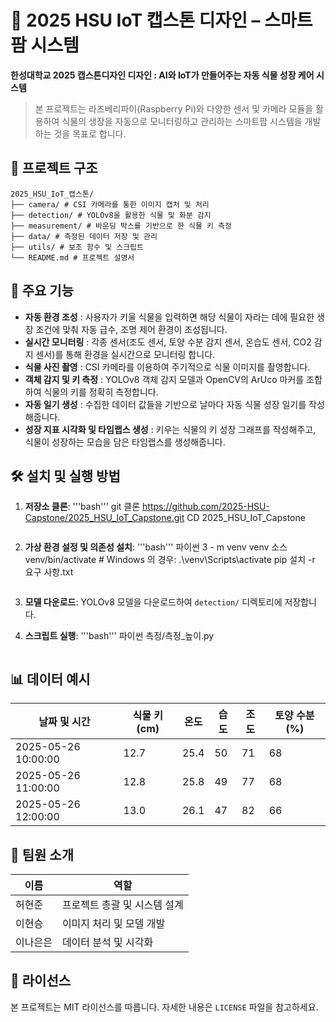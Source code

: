# 🌱 2025 HSU IoT 캡스톤 디자인 – 스마트팜 시스템

**한성대학교 2025 캡스톤디자인 디자인 : AI와 IoT가 만들어주는 자동 식물 성장 케어 시스템**

> 본 프로젝트는 라즈베리파이(Raspberry Pi)와 다양한 센서 및 카메라 모듈을 활용하여 식물의 생장을 자동으로 모니터링하고 관리하는 스마트팜 시스템을 개발하는 것을 목표로 합니다.

## 📁 프로젝트 구조

```
2025_HSU_IoT_캡스톤/
├── camera/ # CSI 카메라를 통한 이미지 캡처 및 처리
├── detection/ # YOLOv8을 활용한 식물 및 화분 감지
├── measurement/ # 바운딩 박스를 기반으로 한 식물 키 측정
├── data/ # 측정된 데이터 저장 및 관리
├── utils/ # 보조 함수 및 스크립트
└── README.md # 프로젝트 설명서
```

## 🌱 주요 기능

- **자동 환경 조성** : 사용자가 키울 식물을 입력하면 해당 식물이 자라는 데에 필요한 생장 조건에 맞춰 자동 급수, 조명 제어 환경이 조성됩니다.
- **실시간 모니터링** : 각종 센서(조도 센서, 토양 수분 감지 센서, 온습도 센서, CO2 감지 센서)를 통해 환경을 실시간으로 모니터링 합니다.
- **식물 사진 촬영** : CSI 카메라를 이용하여 주기적으로 식물 이미지를 촬영합니다.
- **객체 감지 및 키 측정** : YOLOv8 객체 감지 모델과 OpenCV의 ArUco 마커를 조합하여 식물의 키를 정확히 측정합니다.
- **자동 일기 생성** : 수집한 데이터 값들을 기반으로 날마다 자동 식물 성장 일기를 작성해줍니다.
- **성장 지표 시각화 및 타임랩스 생성** : 키우는 식물의 키 성장 그래프를 작성해주고, 식물이 성장하는 모습을 담은 타임랩스를 생성해줍니다.

## 🛠️ 설치 및 실행 방법

1. **저장소 클론**:
 '''bash'''
   git 클론 https://github.com/2025-HSU-Capstone/2025_HSU_IoT_Capstone.git
   CD 2025_HSU_IoT_Capstone
   ```

2. **가상 환경 설정 및 의존성 설치**:
 '''bash'''
   파이썬 3 - m venv venv
   소스 venv/bin/activate # Windows 의 경우: .\\venv\\Scripts\\activate
   pip 설치 -r 요구 사항.txt
   ```

3. **모델 다운로드**:
 YOLOv8 모델을 다운로드하여 `detection/` 디렉토리에 저장합니다.

4. **스크립트 실행**:
 '''bash'''
   파이썬 측정/측정_높이.py
   ```

## 📊 데이터 예시

| 날짜 및 시간 | 식물 키 (cm) | 온도 | 습도 | 조도 | 토양 수분 (%) |
|---------------------|--------------|---------|--------|---------|-----------|
| 2025-05-26 10:00:00 | 12.7 | 25.4 | 50 | 71 | 68 |
| 2025-05-26 11:00:00 | 12.8 | 25.8 | 49 | 77 | 68 |
| 2025-05-26 12:00:00 | 13.0 | 26.1 | 47 | 82 | 66 |

## 👥 팀원 소개

| 이름 | 역할 |
|--------|--------------------------|
| 허현준 | 프로젝트 총괄 및 시스템 설계 |
| 이현승 | 이미지 처리 및 모델 개발 |
| 이나은은 | 데이터 분석 및 시각화 |

## 📄 라이선스

본 프로젝트는 MIT 라이선스를 따릅니다. 자세한 내용은 `LICENSE` 파일을 참고하세요.
